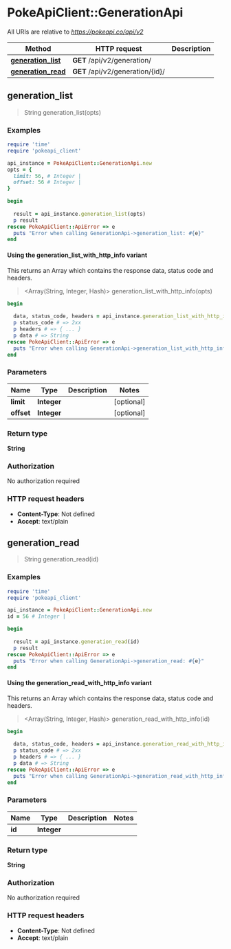 # PokeApiClient::GenerationApi

All URIs are relative to *https://pokeapi.co/api/v2*

| Method | HTTP request | Description |
| ------ | ------------ | ----------- |
| [**generation_list**](GenerationApi.md#generation_list) | **GET** /api/v2/generation/ |  |
| [**generation_read**](GenerationApi.md#generation_read) | **GET** /api/v2/generation/{id}/ |  |


## generation_list

> String generation_list(opts)



### Examples

```ruby
require 'time'
require 'pokeapi_client'

api_instance = PokeApiClient::GenerationApi.new
opts = {
  limit: 56, # Integer | 
  offset: 56 # Integer | 
}

begin
  
  result = api_instance.generation_list(opts)
  p result
rescue PokeApiClient::ApiError => e
  puts "Error when calling GenerationApi->generation_list: #{e}"
end
```

#### Using the generation_list_with_http_info variant

This returns an Array which contains the response data, status code and headers.

> <Array(String, Integer, Hash)> generation_list_with_http_info(opts)

```ruby
begin
  
  data, status_code, headers = api_instance.generation_list_with_http_info(opts)
  p status_code # => 2xx
  p headers # => { ... }
  p data # => String
rescue PokeApiClient::ApiError => e
  puts "Error when calling GenerationApi->generation_list_with_http_info: #{e}"
end
```

### Parameters

| Name | Type | Description | Notes |
| ---- | ---- | ----------- | ----- |
| **limit** | **Integer** |  | [optional] |
| **offset** | **Integer** |  | [optional] |

### Return type

**String**

### Authorization

No authorization required

### HTTP request headers

- **Content-Type**: Not defined
- **Accept**: text/plain


## generation_read

> String generation_read(id)



### Examples

```ruby
require 'time'
require 'pokeapi_client'

api_instance = PokeApiClient::GenerationApi.new
id = 56 # Integer | 

begin
  
  result = api_instance.generation_read(id)
  p result
rescue PokeApiClient::ApiError => e
  puts "Error when calling GenerationApi->generation_read: #{e}"
end
```

#### Using the generation_read_with_http_info variant

This returns an Array which contains the response data, status code and headers.

> <Array(String, Integer, Hash)> generation_read_with_http_info(id)

```ruby
begin
  
  data, status_code, headers = api_instance.generation_read_with_http_info(id)
  p status_code # => 2xx
  p headers # => { ... }
  p data # => String
rescue PokeApiClient::ApiError => e
  puts "Error when calling GenerationApi->generation_read_with_http_info: #{e}"
end
```

### Parameters

| Name | Type | Description | Notes |
| ---- | ---- | ----------- | ----- |
| **id** | **Integer** |  |  |

### Return type

**String**

### Authorization

No authorization required

### HTTP request headers

- **Content-Type**: Not defined
- **Accept**: text/plain

